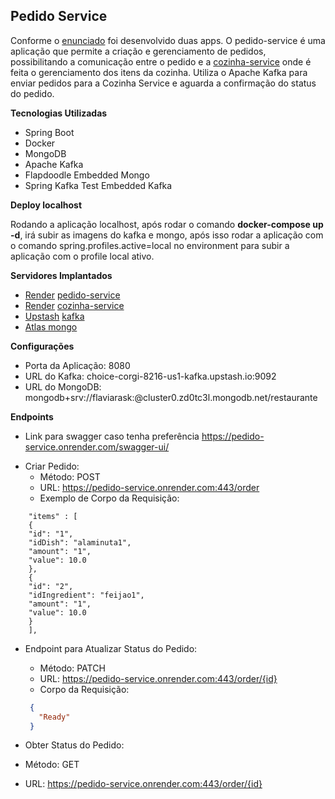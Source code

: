## Pedido Service


Conforme o [enunciado](https://github.com/Flavia-Rasquinha/pedido-service#STATEMENT.md) foi desenvolvido duas apps.
O pedido-service é uma aplicação que permite a criação e gerenciamento de pedidos, possibilitando a comunicação 
entre o pedido e a [cozinha-service](https://cozinha-service.onrender.com) onde é feita o gerenciamento dos itens da cozinha.
Utiliza o Apache Kafka para enviar pedidos para a Cozinha Service e aguarda a confirmação do status do pedido.

**Tecnologias Utilizadas**

- Spring Boot
- Docker
- MongoDB
- Apache Kafka
- Flapdoodle Embedded Mongo
- Spring Kafka Test Embedded Kafka

**Deploy localhost**

Rodando a aplicação localhost, após rodar o comando **docker-compose up -d**, irá subir as imagens do kafka e mongo, após 
isso rodar a aplicação com o comando spring.profiles.active=local no environment para subir a aplicação com o profile local ativo.

**Servidores Implantados**

- [Render](https://render.com/) [pedido-service](https://pedido-service.onrender.com)
- [Render](https://render.com/) [cozinha-service](https://cozinha-service.onrender.com)
- [Upstash](https://upstash.com/) [kafka](https://console.upstash.com/kafka/37e3fc6c-191d-4ca3-ad46-fdba4fd44dd8/03268c8b-a670-4010-94d7-67b4c2a936e1)
- [Atlas mongo](https://cloud.mongodb.com/v2/65d3e1126f8bb92563f4e1c5#/clusters)

**Configurações**

* Porta da Aplicação: 8080
* URL do Kafka: choice-corgi-8216-us1-kafka.upstash.io:9092
* URL do MongoDB: mongodb+srv://flaviarask:<password>@cluster0.zd0tc3l.mongodb.net/restaurante

**Endpoints**

- Link para swagger caso tenha preferência https://pedido-service.onrender.com/swagger-ui/ 

* Criar Pedido:
    * Método: POST
    * URL: https://pedido-service.onrender.com:443/order
    * Exemplo de Corpo da Requisição:

```json{
    "items" : [
    {
    "id": "1",
    "idDish": "alaminuta1",
    "amount": "1",
    "value": 10.0
    },
    {
    "id": "2",
    "idIngredient": "feijao1",
    "amount": "1",
    "value": 10.0
    }
    ],
````

* Endpoint para Atualizar Status do Pedido:
    * Método: PATCH
    * URL: https://pedido-service.onrender.com:443/order/{id}
    * Corpo da Requisição:

   ```json
    {
      "Ready" 
    }

*   Obter Status do Pedido:
* Método: GET
* URL: https://pedido-service.onrender.com:443/order/{id}


